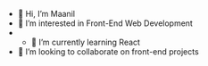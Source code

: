 - 👋 Hi, I’m Maanil
- 👀 I’m interested in Front-End Web Development
-  - 🌱 I’m currently learning React
- 💞️ I’m looking to collaborate on front-end projects


<!---
maanil17/maanil17 is a ✨ special ✨ repository because its `README.md` (this file) appears on your GitHub profile.
You can click the Preview link to take a look at your changes.
--->
